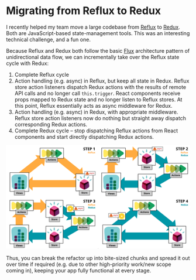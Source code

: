 Migrating from Reflux to Redux
==============

I recently helped my team move a large codebase from [Reflux](https://github.com/reflux/refluxjs) to [Redux](http://redux.js.org/). Both are JavaScript-based state-management tools. This was an interesting technical challenge, and a fun one.

Because Reflux and Redux both follow the basic [Flux](https://github.com/facebook/flux) architecture pattern of unidirectional data flow, we can incrementally take over the Reflux state cycle with Redux:

1. Complete Reflux cycle
2. Action handling (e.g. async) in Reflux, but keep all state in Redux. Reflux store action listeners dispatch Redux actions with the results of remote API calls and no longer call `this.trigger`. React components receive props mapped to Redux state and no longer listen to Reflux stores. At this point, Reflux essentially acts as async middleware for Redux.
3. Action handling (e.g. async) in Redux, with appropriate middleware. Reflux store action listeners now do nothing but straight away dispatch corresponding Redux actions.
4. Complete Redux cycle – stop dispatching Reflux actions from React components and start directly dispatching Redux actions.

![Redux Migration - Technical Diagram](/assets/redux-migration.png)

Thus, you can break the refactor up into bite-sized chunks and spread it out over time if required (e.g. due to other high-priority work/new scope coming in), keeping your app fully functional at every stage.